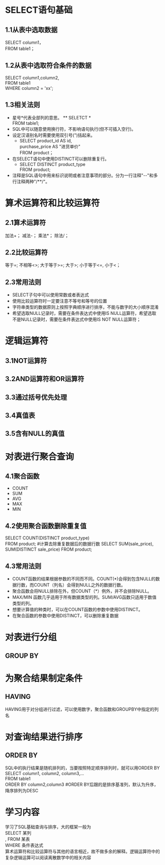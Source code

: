 
# SELECT语句基础
## 1.1从表中选取数据
SELECT column1，<br>
  FROM  table1；
## 1.2从表中选取符合条件的数据
SELECT column1,column2,<br>
  FROM table1 <br>
 WHERE column2 = 'xx';
## 1.3相关法则
* 星号*代表全部列的意思。
** SELETCT * <br>
     FROM table1;
* SQL中可以随意使用换行符，不影响语句执行(但不可插入空行)。
* 设定汉语别名时需要使用双引号(")括起来。
  * SELECT product_id  AS id, <br>
           purchase_price AS "进货单价" <br>
      FROM product；
* 在SELECT语句中使用DISTINCT可以删除重复行。
  * SELECT DISTINCT product_type <br>
      FROM product;
* 注释是SQL语句中用来标识说明或者注意事项的部分。分为一行注释"--"和多行注释两种"/**/"。
# 算术运算符和比较运算符
## 2.1算术运算符
加法+； 减法-； 乘法*； 除法/；
## 2.2比较运算符
等于=; 不相等<>; 大于等于>=; 大于>; 小于等于<=, 小于<；
## 2.3常用法则
* SELECT子句中可以使用常数或者表达式
* 使用比较运算符时一定要注意不等号和等号的位置
* 字符串类型的数据原则上按照字典顺序进行排序，不能与数字的大小顺序混淆
* 希望选取NULL记录时，需要在条件表达式中使用IS NULL运算符，希望选取不是NULL记录时，需要在条件表达式中使用IS NOT NULL运算符；
# 逻辑运算符
## 3.1NOT运算符
## 3.2AND运算符和OR运算符
## 3.3通过括号优先处理
## 3.4真值表
## 3.5含有NULL的真值
# 对表进行聚合查询
## 4.1聚合函数
* COUNT
* SUM
* AVG
* MAX
* MIN
## 4.2使用聚合函数删除重复值
SELECT COUNT(DISTINCT product_type)<br>
  FROM product; #计算去除重复数据后的数据行数
SELECT SUM(sale_price), SUM(DISTINCT sale_price)
 FROM product;  
## 4.3常用法则
* COUNT函数的结果根据参数的不同而不同。COUNT(*)会得到包含NULL的数据行数，而COUNT（列名）会得到NULL之外的数据行数。
* 聚合函数会将NULL排除在外，但COUNT（*）例外，并不会排除NULL。
* MAX/MIN 函数几乎适用于所有数据类型的列。SUM/AVG函数只适用于数值类型的列。
* 想要计算值的种类时，可以在COUNT函数的参数中使用DISTINCT。
* 在聚合函数的参数中使用DISTINCT，可以删除重复数据
# 对表进行分组
## GROUP BY
# 为聚合结果制定条件
## HAVING
HAVING用于对分组进行过滤，可以使用数字，聚合函数和GROUPBY中指定的列名
# 对查询结果进行排序
## ORDER BY
SQL中的执行结果是随机排列的，当要按照特定顺序排列时，就可以用ORDER BY<br>
SELECT column1, column2, column3,...<br>
  FROM table1 <br>
 ORDER BY column2,column3 #ORDER BY后跟的是排序基准列，默认为升序，降序排列为DESC




# 学习内容
学习了SQL基础查询与排序，大的框架一般为<br>
SELECT 某列<br>,
  FROM 某表<br>
 WHERE 条件表达式<br>
算术运算符和比较运算符与其他的语言相近，故不做多余的解释。逻辑运算符中的复杂逻辑运算可以阅读离散数学中的相关内容

